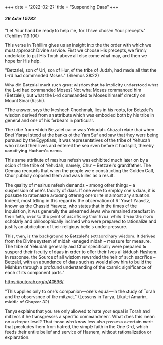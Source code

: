 +++
date = '2022-02-27'
title = "Suspending Daas"
+++

##### 26 Adar I 5782

"Let Your hand be ready to help me, for I have chosen Your precepts." (Tehillim 119:100)

This verse in Tehillim gives us an insight into the the order with which we must approach Divine service. First we choose His precepts, we firmly undertake to put His Torah above all else come what may, and then we hope for His help.

"Betzalel, son of Uri, son of Hur, of the tribe of Judah, had made all that the L‑rd had commanded Moses." (Shemos 38:22)

Why did Betzalel merit such great wisdom that he implicity understood what the L‑rd had commanded Moses? Not what Moses commanded him (Betzalel), but what the L‑rd commanded to Moses himself directly on Mount Sinai (Rashi).

"The answer, says the Meshech Chochmah, lies in his roots, for Betzalel's wisdom derived from an attribute which was embodied both by his tribe in general and one of his forbears in particular.

The tribe from which Betzalel came was Yehudah. Chazal relate that when Bnei Yisrael stood at the banks of the Yam Suf and saw that they were being pursued by the Egyptians, it was representatives of the tribe of Yehudah who risked their lives and entered the sea even before it had split, thereby sanctifying Hashem's name.

This same attribute of mesirus nefesh was exhibited much later on by a scion of the tribe of Yehudah, namely, Chur – Betzalel's grandfather. The Gemara recounts that when the people were constructing the Golden Calf, Chur publicly opposed them and was killed as a result.

The quality of mesirus nefesh demands – among other things – a suspension of one's faculty of daas. If one were to employ one's daas, it is possible to rationalize avoiding offering one's life in almost any situation. Indeed, most telling in this regard is the observation of R' Yosef Yaavetz, known as the Chassid Yaavetz, who states that in the times of the Inquisition, it was generally the unlearned Jews who remained steadfast in their faith, even to the point of sacrificing their lives, while it was the more scholarly and philosophically inclined who were prepared to rationalize and justify an abdication of their religious beliefs under pressure.

This, then, is the background to Betzalel's extraordinary wisdom. It derives from the Divine system of midah keneged midah – measure for measure. The tribe of Yehudah generally and Chur specifically were prepared to suspend their faculty of daas in order to offer their lives al kiddush Hashem. In response, the Source of all wisdom rewarded the heir of such sacrifice – Betzalel, with an abundance of daas such as would allow him to build the Mishkan through a profound understanding of the cosmic significance of each of its component parts."

https://outorah.org/p/40696/

"This applies only to one's companion—one's equal—in the study of Torah and the observance of the mitzvot." (Lessons in Tanya, Likutei Amarim, middle of Chapter 32)

Tanya explains that you are only allowed to hate your equal in Torah and mitzvos if he transgresses a specific commandment. What does this mean on a deeper level? That those who know less also possess a certain merit that precludes them from hatred, the simple faith in the One G-d, which feeds their entire belief and service of Hashem, without rationalization or explanation.
